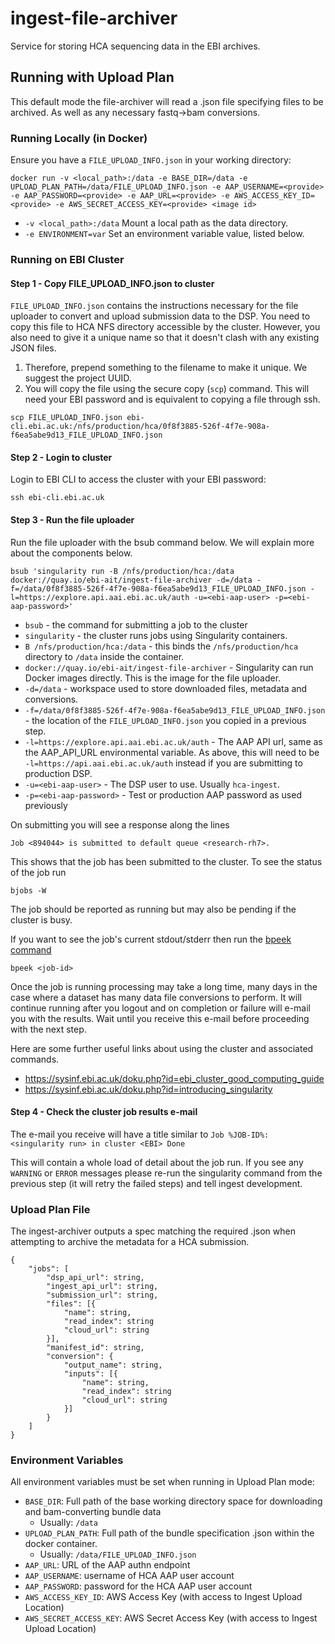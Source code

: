 # ingest-file-archiver
Service for storing HCA sequencing data in the EBI archives.

## Running with Upload Plan
This default mode the file-archiver will read a .json file specifying files to be archived.
As well as any necessary fastq->bam conversions.

### Running Locally (in Docker)
Ensure you have a `FILE_UPLOAD_INFO.json` in your working directory:

`docker run -v <local_path>:/data -e BASE_DIR=/data -e UPLOAD_PLAN_PATH=/data/FILE_UPLOAD_INFO.json -e AAP_USERNAME=<provide> -e AAP_PASSWORD=<provide> -e AAP_URL=<provide> -e AWS_ACCESS_KEY_ID=<provide> -e AWS_SECRET_ACCESS_KEY=<provide> <image id>`

- `-v <local_path>:/data` Mount a local path as the data directory.
- `-e ENVIRONMENT=var` Set an environment variable value, listed below.

### Running on EBI Cluster 
#### Step 1 - Copy FILE_UPLOAD_INFO.json to cluster
`FILE_UPLOAD_INFO.json` contains the instructions necessary for the file uploader to convert and upload submission data to the DSP.
You need to copy this file to HCA NFS directory accessible by the cluster. However, you also need to give it a unique name so that it doesn't clash with any existing JSON files.

1. Therefore, prepend something to the filename to make it unique. We suggest the project UUID.
1. You will copy the file using the secure copy (`scp`) command. This will need your EBI password and is equivalent to copying a file through ssh.

`scp FILE_UPLOAD_INFO.json ebi-cli.ebi.ac.uk:/nfs/production/hca/0f8f3885-526f-4f7e-908a-f6ea5abe9d13_FILE_UPLOAD_INFO.json`

#### Step 2 - Login to cluster
Login to EBI CLI to access the cluster with your EBI password:

`ssh ebi-cli.ebi.ac.uk`

#### Step 3 - Run the file uploader
Run the file uploader with the bsub command below. We will explain more about the components below.

`bsub 'singularity run -B /nfs/production/hca:/data docker://quay.io/ebi-ait/ingest-file-archiver -d=/data -f=/data/0f8f3885-526f-4f7e-908a-f6ea5abe9d13_FILE_UPLOAD_INFO.json -l=https://explore.api.aai.ebi.ac.uk/auth -u=<ebi-aap-user> -p=<ebi-aap-password>'`

* `bsub` - the command for submitting a job to the cluster
* `singularity` - the cluster runs jobs using Singularity containers.
* `B /nfs/production/hca:/data` - this binds the `/nfs/production/hca` directory to `/data` inside the container.
* `docker://quay.io/ebi-ait/ingest-file-archiver` - Singularity can run Docker images directly. This is the image for the file uploader.
* `-d=/data` - workspace used to store downloaded files, metadata and conversions.
* `-f=/data/0f8f3885-526f-4f7e-908a-f6ea5abe9d13_FILE_UPLOAD_INFO.json` - the location of the `FILE_UPLOAD_INFO.json` you copied in a previous step.
* `-l=https://explore.api.aai.ebi.ac.uk/auth` - The AAP API url, same as the AAP_API_URL environmental variable. As above, this will need to be `-l=https://api.aai.ebi.ac.uk/auth` instead if you are submitting to production DSP.
* `-u=<ebi-aap-user>` - The DSP user to use. Usually `hca-ingest`.
* `-p=<ebi-aap-password>` - Test or production AAP password as used previously

On submitting you will see a response along the lines

`Job <894044> is submitted to default queue <research-rh7>.`

This shows that the job has been submitted to the cluster. To see the status of the job run

`bjobs -W`

The job should be reported as running but may also be pending if the cluster is busy.

If you want to see the job's current stdout/stderr then run the [bpeek command](https://www.ibm.com/support/knowledgecenter/en/SSETD4_9.1.3/lsf_command_ref/bpeek.1.html)

`bpeek <job-id>`

Once the job is running processing may take a long time, many days in the case where a dataset has many data file conversions to perform. It will continue running after you logout and on completion or failure will e-mail you with the results. Wait until you receive this e-mail before proceeding with the next step.

Here are some further useful links about using the cluster and associated commands.

* https://sysinf.ebi.ac.uk/doku.php?id=ebi_cluster_good_computing_guide
* https://sysinf.ebi.ac.uk/doku.php?id=introducing_singularity

#### Step 4 - Check the cluster job results e-mail
The e-mail you receive will have a title similar to `Job %JOB-ID%: <singularity run> in cluster <EBI> Done`

This will contain a whole load of detail about the job run.
If you see any `WARNING` or `ERROR` messages please re-run the singularity command from the previous step (it will retry the failed steps) and tell ingest development.

 
### Upload Plan File
The ingest-archiver outputs a spec matching the required .json when attempting to archive the metadata for a HCA submission.

```metadata json
{
    "jobs": [
        "dsp_api_url": string,
        "ingest_api_url": string,
        "submission_url": string,
        "files": [{
            "name": string,
            "read_index": string
            "cloud_url": string
        }],
        "manifest_id": string,
        "conversion": {
            "output_name": string,
            "inputs": [{
                "name": string,
                "read_index": string
                "cloud_url": string
            }]
        }
    ]
}
```

### Environment Variables
All environment variables must be set when running in Upload Plan mode:

- `BASE_DIR`: Full path of the base working directory space for downloading and bam-converting bundle data
  - Usually: `/data`
- `UPLOAD_PLAN_PATH`:	Full path of the bundle specification .json within the docker container.
  - Usually: `/data/FILE_UPLOAD_INFO.json`
- `AAP_URL`: URL of the AAP authn endpoint
- `AAP_USERNAME`: username of HCA AAP user account
- `AAP_PASSWORD`: password for the HCA AAP user account
- `AWS_ACCESS_KEY_ID`: AWS Access Key (with access to Ingest Upload Location)
- `AWS_SECRET_ACCESS_KEY`: AWS Secret Access Key (with access to Ingest Upload Location)

